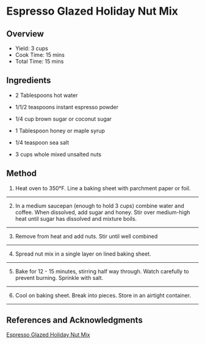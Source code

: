 # Espresso Glazed Holiday Nut Mix

## Overview

- Yield: 3 cups
- Cook Time: 15 mins
- Total Time: 15 mins

## Ingredients

- 2 Tablespoons hot water

- 1/1/2 teaspoons instant espresso powder

- 1/4 cup brown sugar or coconut sugar

- 1 Tablespoon honey or maple syrup

- 1/4 teaspoon sea salt

- 3 cups whole mixed unsalted nuts

## Method

1. Heat oven to 350°F. Line a baking sheet with parchment paper or foil.
---
2. In a medium saucepan (enough to hold 3 cups) combine water and coffee. When dissolved, add sugar and honey. Stir over medium-high heat until sugar has dissolved and mixture boils.
---
3. Remove from heat and add nuts. Stir until well combined
---
4. Spread nut mix in a single layer on lined baking sheet.
---
5. Bake for 12 - 15 minutes, stirring half way through. Watch carefully to prevent burning. Sprinkle with salt.
---
6. Cool on baking sheet. Break into pieces. Store in an airtight container.
---

## References and Acknowledgments

[Espresso Glazed Holiday Nut Mix](http://www.flavourandsavour.com/espresso-glazed-holiday-nut-mix/)
